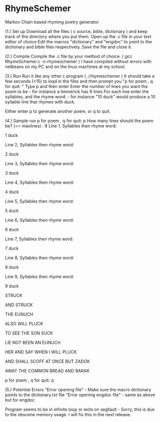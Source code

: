 # RhymeSchemer
Markov Chain based rhyming poetry generator

(1.) Set up
Download all the files ( c source, bible, dictionary ) and keep track of the directory where you put them.
Open up the .c file in your text editor of choice
Edit the macros "dictionary" and "engdoc" to point to the dictionary and bible files respectively.
Save the file and close it.

(2.) Compile
Compile the .c file by your method of choice. ( gcc RhymeSchemer.c -o rhymeschemer )
I have compiled without errors with netbeans on my PC and on the
linux machines at my school.

(3.) Run
Run it like any other c program ( ./rhymeschemer )
It should take a few seconds (<15) to load in the files and then prompt you "p for poem , q for quit: "
Type p and then enter
Enter the number of lines you want the poem to be - for instance a limmerick has 9 lines
For each line enter the syllables, and the rhyme word. - for instance "10 duck" would
produce a 10 syllable line that rhymes with duck.

Either enter p to generate another poem, or q to quit.

(4.) Sample run
p for poem , q for quit: p
How many lines should the poem be? (<= maxlines)  : 9
Line 1, Syllables then rhyme word: 

1 duck

Line 2, Syllables then rhyme word: 

2 duck

Line 3, Syllables then rhyme word: 

3 duck

Line 4, Syllables then rhyme word: 

4 duck

Line 5, Syllables then rhyme word: 

5 duck

Line 6, Syllables then rhyme word: 

6 duck

Line 7, Syllables then rhyme word: 

7 duck

Line 8, Syllables then rhyme word: 

8 duck

Line 9, Syllables then rhyme word: 

9 duck

STRUCK 

AND STRUCK 

THE EUNUCH 

ALSO WILL PLUCK 

TO SEE THE SON SUCK 

LIE NOT BEEN AN EUNUCH 

HER AND SAY WHEN I WILL PLUCK 

AND SHALL SCOFF AT ONCE BUT ZADOK 

AWAY THE COMMON BREAD AND BARAK 

p for poem , q for quit: q


(5.) Potential Errors
"Error opening file" - Make sure the macro dictionary points to the dictionary.txt file
"Error opening engdoc file" - same as above but for engdoc

Program seems to be in infinite loop or exits on segfault - Sorry, this is due to the obscene memory usage.
I will fix this in the next release.

